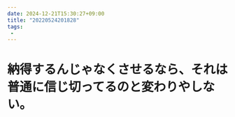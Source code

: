 ```yaml
---
date: 2024-12-21T15:30:27+09:00
title: "20220524201828"
tags:
 -
---
```


# 納得するんじゃなくさせるなら、それは普通に信じ切ってるのと変わりやしない。

